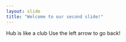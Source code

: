 ```yaml
---
layout: slide 
title: "Welcome to our second slide!"
---
```

Hub is like a club 
Use the left arrow to go back!

